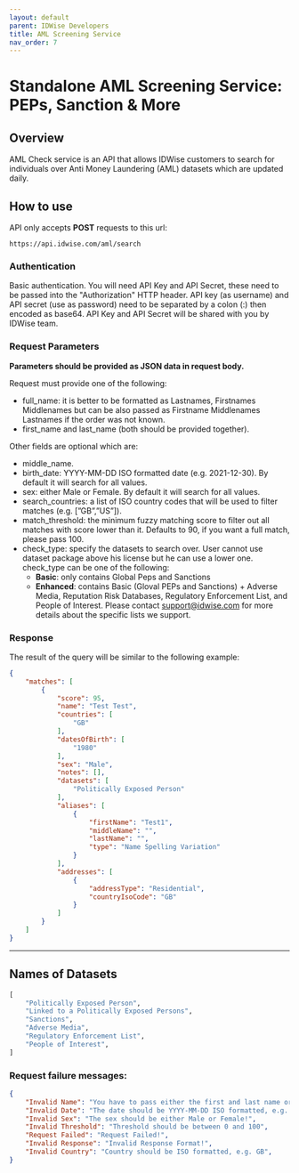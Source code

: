 ```yaml
---
layout: default
parent: IDWise Developers
title: AML Screening Service
nav_order: 7
---
```



# Standalone AML Screening Service: PEPs, Sanction & More

## Overview

AML Check service is an API that allows IDWise customers to search for individuals over Anti Money Laundering (AML) datasets which are updated daily.

## How to use

API only accepts **POST** requests to this url:

```
https://api.idwise.com/aml/search
```


### Authentication

Basic authentication. You will need API Key and API Secret, these need to be passed into the "Authorization" HTTP header. API key (as username) and API secret (use as password) need to be separated by a colon (:) then encoded as base64. API Key and API Secret will be shared with you by IDWise team.


### Request Parameters

**Parameters should be provided as JSON data in request body.**

Request must provide one of the following:

- full_name: it is better to be formatted as Lastnames, Firstnames Middlenames but can be also passed as Firstname Middlenames Lastnames if the order was not known.
- first_name and last_name (both should be provided together).

Other fields are optional which are:

- middle_name.
- birth_date: YYYY-MM-DD ISO formatted date (e.g. 2021-12-30). By default it will search for all values.
- sex: either Male or Female. By default it will search for all values.
- search_countries: a list of ISO country codes that will be used to filter matches (e.g. [”GB”,”US”]).
- match_threshold: the minimum fuzzy matching score to filter out all matches with score lower than it. Defaults to 90, if you want a full match, please pass 100.
- check_type: specify the datasets to search over. User cannot use dataset package above his license but he can use a lower one. check_type can be one of the following:
    - **Basic**: only contains Global Peps and Sanctions
    - **Enhanced**: contains Basic (Gloval PEPs and Sanctions) + Adverse Media, Reputation Risk Databases, Regulatory Enforcement List, and People of Interest. Please contact support@idwise.com for more details about the specific lists we support.
    

### Response

The result of the query will be similar to the following example:

```json
{
    "matches": [
        {
            "score": 95,
            "name": "Test Test",
            "countries": [
                "GB"
            ],
            "datesOfBirth": [
                "1980"
            ],
            "sex": "Male",
            "notes": [],
            "datasets": [
                "Politically Exposed Person"
            ],
            "aliases": [
                {
                    "firstName": "Test1",
                    "middleName": "",
                    "lastName": "",
                    "type": "Name Spelling Variation"
                }
            ],
            "addresses": [
                {
                    "addressType": "Residential",
                    "countryIsoCode": "GB"
                }
            ]
        }
    ]
}
```

---

## Names of Datasets
```python
[
    "Politically Exposed Person",
    "Linked to a Politically Exposed Persons",
    "Sanctions",
    "Adverse Media",
    "Regulatory Enforcement List",
    "People of Interest",
]
```

### Request failure messages:

```json
{
    "Invalid Name": "You have to pass either the first and last name or the full name!",
    "Invalid Date": "The date should be YYYY-MM-DD ISO formatted, e.g. 2022-01-01",
    "Invalid Sex": "The sex should be either Male or Female!",
    "Invalid Threshold": "Threshold should be between 0 and 100",
    "Request Failed": "Request Failed!",
    "Invalid Response": "Invalid Response Format!",
    "Invalid Country": "Country should be ISO formatted, e.g. GB",
}
```
